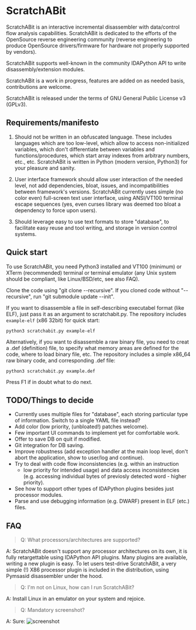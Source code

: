 ScratchABit
===========

ScratchABit is an interactive incremental disassembler with data/control
flow analysis capabilities. ScratchABit is dedicated to the efforts of
the OpenSource reverse engineering community (reverse engineering to
produce OpenSource drivers/firmware for hardware not properly supported
by vendors).

ScratchABit supports well-known in the community IDAPython API to write
disassembly/extension modules.

ScratchABit is a work in progress, features are added on as needed basis,
contributions are welcome.

ScratchABit is released under the terms of GNU General Public License v3
(GPLv3).


Requirements/manifesto
----------------------

1. Should not be written in an obfuscated language. These includes languages
which are too low-level, which allow to access non-initialized variables,
which don't differentiate between variables and functions/procedures, which
start array indexes from arbitrary numbers, etc., etc. ScratchABit is
written in Python (modern version, Python3) for your pleasure and sanity.

2. User interface framework should allow user interaction of the needed
level, not add dependencies, bloat, issues, and incompatibilities between
framework's versions. ScratchABit currently uses simple (no color even)
full-screen text user interface, using ANSI/VT100 terminal escape sequences
(yes, even curses library was deemed too bloat a dependency to force upon
users).

3. Should leverage easy to use text formats to store "database", to
facilitate easy reuse and tool writing, and storage in version control
systems.


Quick start
-----------

To use ScratchABit, you need Python3 installed and VT100 (minimum) or
XTerm (recommended) terminal or terminal emulator (any Unix system
should be compliant, like Linux/BSD/etc, see also FAQ).

Clone the code using "git clone --recursive". If you cloned code without
"--recursive", run "git submodule update --init".

If you want to disassemble a file in self-describing executabel format
(like ELF), just pass it as an argument to scratchabit.py. The repository
includes `example-elf` (x86 32bit) for quick start:

    python3 scratchabit.py example-elf

Alternatively, if you want to disassemble a raw binary file, you need
to creat a .def (definition) file, to specify what memory areas are
defined for the code, where to load binary file, etc. The repository
includes a simple x86_64 raw binary code, and corresponding .def file:

    python3 scratchabit.py example.def

Press F1 if in doubt what to do next.


TODO/Things to decide
---------------------

* Currently uses multiple files for "database", each storing particular
  type of information. Switch to a single YAML file instead?
* Add color (low priority, (unbloated!) patches welcome).
* Few important UI commands to implement yet for comfortable work.
* Offer to save DB on quit if modified.
* Git integration for DB saving.
* Improve robustness (add exception handler at the main loop level, don't
  abort the application, show to user/log and continue).
* Try to deal with code flow inconsistencies (e.g. within an instruction
  - low priority for intended usage) and data access inconsistencies (e.g.
  accessing individual bytes of previosly detected word - higher priority).
* See how to support other types of IDAPython plugins besides just processor
  modules.
* Parse and use debugging information (e.g. DWARF) present in ELF (etc.)
  files.


FAQ
---

> Q: What processors/architectures are supported?

A: ScratchABit doesn't support any processor architectures on its own,
it is fully retargettable using IDAPython API plugins. Many plugins are
available, writing a new plugin is easy. To let users test-drive
ScratchABit, a very simple (!) X86 processor plugin is included in the
distribution, using Pymsasid disassembler under the hood.

> Q: I'm not on Linux, how can I run ScratchABit?

A: Install Linux in an emulator on your system and rejoice.

> Q: Mandatory screenshot?

A: Sure:
![screenshot](https://raw.githubusercontent.com/pfalcon/ScratchABit/master/docs/scratchabit.png)
